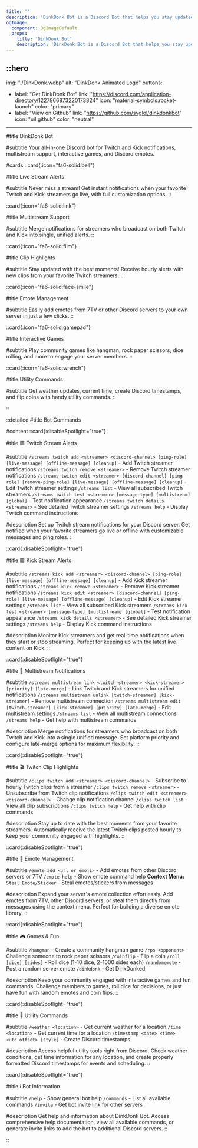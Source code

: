 ```yaml
---
title: ''
description: 'DinkDonk Bot is a Discord Bot that helps you stay updated with Twitch and Kick streams, clips, multistream notifications, interactive games, and Discord emotes effortlessly.'
ogImage:
  component: OgImageDefault
  props:
    title: 'DinkDonk Bot'
    description: 'DinkDonk Bot is a Discord Bot that helps you stay updated with Twitch and Kick streams, clips, multistream notifications, interactive games, and Discord emotes effortlessly.'
---
```


::hero
---
img: "./DinkDonk.webp"
alt: "DinkDonk Animated Logo"
buttons:
  - label: "Get DinkDonk Bot"
    link: "https://discord.com/application-directory/1227866873220173824"
    icon: "material-symbols:rocket-launch"
    color: "primary"
  - label: "View on Github"
    link: "https://github.com/svglol/dinkdonkbot"
    icon: "uil:github"
    color: "neutral"
---

#title
DinkDonk Bot

#subtitle
Your all-in-one Discord bot for Twitch and Kick notifications, multistream support, interactive games, and Discord emotes.

#cards
::card{:icon="fa6-solid:bell"}

#title
Live Stream Alerts

#subtitle
Never miss a stream! Get instant notifications when your favorite Twitch and Kick streamers go live, with full customization options.
::

::card{:icon="fa6-solid:link"}

#title
Multistream Support

#subtitle
Merge notifications for streamers who broadcast on both Twitch and Kick into single, unified alerts.
::

::card{:icon="fa6-solid:film"}

#title
Clip Highlights

#subtitle
Stay updated with the best moments! Receive hourly alerts with new clips from your favorite Twitch streamers.
::

::card{:icon="fa6-solid:face-smile"}

#title
Emote Management

#subtitle
Easily add emotes from 7TV or other Discord servers to your own server in just a few clicks.
::

::card{:icon="fa6-solid:gamepad"}

#title
Interactive Games

#subtitle
Play community games like hangman, rock paper scissors, dice rolling, and more to engage your server members.
::

::card{:icon="fa6-solid:wrench"}

#title
Utility Commands

#subtitle
Get weather updates, current time, create Discord timestamps, and flip coins with handy utility commands.
::

::

::detailed
#title
Bot Commands

#content
::card{:disableSpotlight="true"}

#title
🟪 Twitch Stream Alerts

#subtitle
`/streams twitch add <streamer> <discord-channel> [ping-role] [live-message] [offline-message] [cleanup]` - Add Twitch streamer notifications
`/streams twitch remove <streamer>` - Remove Twitch streamer notifications
`/streams twitch edit <streamer> [discord-channel] [ping-role] [remove-ping-role] [live-message] [offline-message] [cleanup]` - Edit Twitch streamer settings
`/streams list` - View all subscribed Twitch streamers
`/streams twitch test <streamer> [message-type] [multistream] [global]` - Test notification appearance
`/streams twitch details <streamer>` - See detailed Twitch streamer settings
`/streams help` - Display Twitch command instructions

#description
Set up Twitch stream notifications for your Discord server. Get notified when your favorite streamers go live or offline with customizable messages and ping roles.
::

::card{:disableSpotlight="true"}

#title
🟩 Kick Stream Alerts

#subtitle
`/streams kick add <streamer> <discord-channel> [ping-role] [live-message] [offline-message] [cleanup]` - Add Kick streamer notifications
`/streams kick remove <streamer>` - Remove Kick streamer notifications
`/streams kick edit <streamer> [discord-channel] [ping-role] [live-message] [offline-message] [cleanup]` - Edit Kick streamer settings
`/streams list` - View all subscribed Kick streamers
`/streams kick test <streamer> [message-type] [multistream] [global]` - Test notification appearance
`/streams kick details <streamer>` - See detailed Kick streamer settings
`/streams help` - Display Kick command instructions

#description
Monitor Kick streamers and get real-time notifications when they start or stop streaming. Perfect for keeping up with the latest live content on Kick.
::

::card{:disableSpotlight="true"}

#title
🔗 Multistream Notifications

#subtitle
`/streams multistream link <twitch-streamer> <kick-streamer> [priority] [late-merge]` - Link Twitch and Kick streamers for unified notifications
`/streams multistream unlink [twitch-streamer] [kick-streamer]` - Remove multistream connection
`/streams multistream edit [twitch-streamer] [kick-streamer] [priority] [late-merge]` - Edit multistream settings
`/streams list` - View all multistream connections
`/streams help` - Get help with multistream commands

#description
Merge notifications for streamers who broadcast on both Twitch and Kick into a single unified message. Set platform priority and configure late-merge options for maximum flexibility.
::

::card{:disableSpotlight="true"}

#title
🎬 Twitch Clip Highlights

#subtitle
`/clips twitch add <streamer> <discord-channel>` - Subscribe to hourly Twitch clips from a streamer
`/clips twitch remove <streamer>` - Unsubscribe from Twitch clip notifications
`/clips twitch edit <streamer> <discord-channel>` - Change clip notification channel
`/clips twitch list` - View all clip subscriptions
`/clips twitch help` - Get help with clip commands

#description
Stay up to date with the best moments from your favorite streamers. Automatically receive the latest Twitch clips posted hourly to keep your community engaged with highlights.
::

::card{:disableSpotlight="true"}

#title
🥳 Emote Management

#subtitle
`/emote add <url_or_emoji>` - Add emotes from other Discord servers or 7TV
`/emote help` - Show emote command help
**Context Menu:** `Steal Emote/Sticker` - Steal emotes/stickers from messages

#description
Expand your server's emote collection effortlessly. Add emotes from 7TV, other Discord servers, or steal them directly from messages using the context menu. Perfect for building a diverse emote library.
::

::card{:disableSpotlight="true"}

#title
🎮 Games & Fun

#subtitle
`/hangman` - Create a community hangman game
`/rps <opponent>` - Challenge someone to rock paper scissors
`/coinflip` - Flip a coin
`/roll [dice] [sides]` - Roll dice (1-10 dice, 2-1000 sides each)
`/randomemote` - Post a random server emote
`/dinkdonk` - Get DinkDonked

#description
Keep your community engaged with interactive games and fun commands. Challenge members to games, roll dice for decisions, or just have fun with random emotes and coin flips.
::

::card{:disableSpotlight="true"}

#title
🔧 Utility Commands

#subtitle
`/weather <location>` - Get current weather for a location
`/time <location>` - Get current time for a location
`/timestamp <date> <time> <utc_offset> [style]` - Create Discord timestamps

#description
Access helpful utility tools right from Discord. Check weather conditions, get time information for any location, and create properly formatted Discord timestamps for events and scheduling.
::

::card{:disableSpotlight="true"}

#title
ℹ️ Bot Information

#subtitle
`/help` - Show general bot help
`/commands` - List all available commands
`/invite` - Get bot invite link for other servers

#description
Get help and information about DinkDonk Bot. Access comprehensive help documentation, view all available commands, or generate invite links to add the bot to additional Discord servers.
::

::

